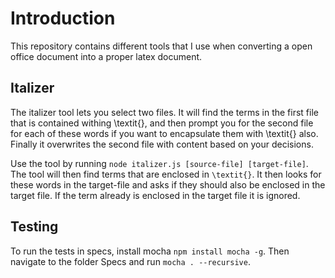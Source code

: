 # Introduction

This repository contains different tools that I use when converting a open office document into a proper latex document.

## Italizer

The italizer tool lets you select two files. It will find the terms in the first file that is contained withing \textit{}, and then prompt you for the second file for each of these words if you want to encapsulate them with \textit{} also. Finally it overwrites the second file with content based on your decisions.

Use the tool by running `node italizer.js [source-file] [target-file]`. The tool will then find terms that are enclosed in `\textit{}`. It then looks for these words in the target-file and asks if they should also be enclosed in the target file. If the term already is enclosed in the target file it is ignored.

## Testing

To run the tests in specs, install mocha `npm install mocha -g`. Then navigate to the folder Specs and run `mocha . --recursive`.
